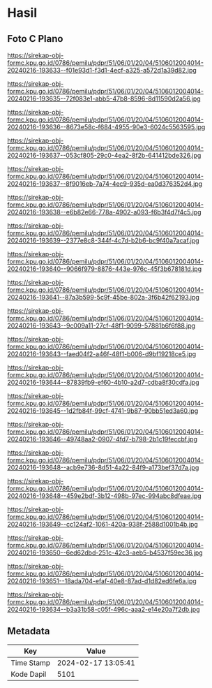 # Hasil

## Foto C Plano

https://sirekap-obj-formc.kpu.go.id/0786/pemilu/pdpr/51/06/01/20/04/5106012004014-20240216-193633--f01e93d1-f3d1-4ecf-a325-a572d1a39d82.jpg

https://sirekap-obj-formc.kpu.go.id/0786/pemilu/pdpr/51/06/01/20/04/5106012004014-20240216-193635--72f083e1-abb5-47b8-8596-8d11590d2a56.jpg

https://sirekap-obj-formc.kpu.go.id/0786/pemilu/pdpr/51/06/01/20/04/5106012004014-20240216-193636--8673e58c-f684-4955-90e3-6024c5563595.jpg

https://sirekap-obj-formc.kpu.go.id/0786/pemilu/pdpr/51/06/01/20/04/5106012004014-20240216-193637--053cf805-29c0-4ea2-8f2b-641412bde326.jpg

https://sirekap-obj-formc.kpu.go.id/0786/pemilu/pdpr/51/06/01/20/04/5106012004014-20240216-193637--8f9016eb-7a74-4ec9-935d-ea0d376352d4.jpg

https://sirekap-obj-formc.kpu.go.id/0786/pemilu/pdpr/51/06/01/20/04/5106012004014-20240216-193638--e6b82e66-778a-4902-a093-f6b3f4d7f4c5.jpg

https://sirekap-obj-formc.kpu.go.id/0786/pemilu/pdpr/51/06/01/20/04/5106012004014-20240216-193639--2377e8c8-344f-4c7d-b2b6-bc9f40a7acaf.jpg

https://sirekap-obj-formc.kpu.go.id/0786/pemilu/pdpr/51/06/01/20/04/5106012004014-20240216-193640--9066f979-8876-443e-976c-45f3b678181d.jpg

https://sirekap-obj-formc.kpu.go.id/0786/pemilu/pdpr/51/06/01/20/04/5106012004014-20240216-193641--87a3b599-5c9f-45be-802a-3f6b42f62193.jpg

https://sirekap-obj-formc.kpu.go.id/0786/pemilu/pdpr/51/06/01/20/04/5106012004014-20240216-193643--9c009a11-27cf-48f1-9099-57881b6f6f88.jpg

https://sirekap-obj-formc.kpu.go.id/0786/pemilu/pdpr/51/06/01/20/04/5106012004014-20240216-193643--faed04f2-a46f-48f1-b006-d9bf19218ce5.jpg

https://sirekap-obj-formc.kpu.go.id/0786/pemilu/pdpr/51/06/01/20/04/5106012004014-20240216-193644--87839fb9-ef60-4b10-a2d7-cdba8f30cdfa.jpg

https://sirekap-obj-formc.kpu.go.id/0786/pemilu/pdpr/51/06/01/20/04/5106012004014-20240216-193645--1d2fb84f-99cf-4741-9b87-90bb51ed3a60.jpg

https://sirekap-obj-formc.kpu.go.id/0786/pemilu/pdpr/51/06/01/20/04/5106012004014-20240216-193646--49748aa2-0907-4fd7-b798-2b1c19feccbf.jpg

https://sirekap-obj-formc.kpu.go.id/0786/pemilu/pdpr/51/06/01/20/04/5106012004014-20240216-193648--acb9e736-8d51-4a22-84f9-a173bef37d7a.jpg

https://sirekap-obj-formc.kpu.go.id/0786/pemilu/pdpr/51/06/01/20/04/5106012004014-20240216-193648--459e2bdf-3b12-498b-97ec-994abc8dfeae.jpg

https://sirekap-obj-formc.kpu.go.id/0786/pemilu/pdpr/51/06/01/20/04/5106012004014-20240216-193649--cc124af2-1061-420a-938f-2588d1001b4b.jpg

https://sirekap-obj-formc.kpu.go.id/0786/pemilu/pdpr/51/06/01/20/04/5106012004014-20240216-193650--6ed62dbd-251c-42c3-aeb5-b4537f59ec36.jpg

https://sirekap-obj-formc.kpu.go.id/0786/pemilu/pdpr/51/06/01/20/04/5106012004014-20240216-193651--18ada704-efaf-40e8-87ad-d1d82ed6fe6a.jpg

https://sirekap-obj-formc.kpu.go.id/0786/pemilu/pdpr/51/06/01/20/04/5106012004014-20240216-193634--b3a31b58-c05f-496c-aaa2-e14e20a7f2db.jpg


## Metadata

| Key        | Value               |
| ---------- | ------------------- |
| Time Stamp | 2024-02-17 13:05:41 |
| Kode Dapil | 5101                |



